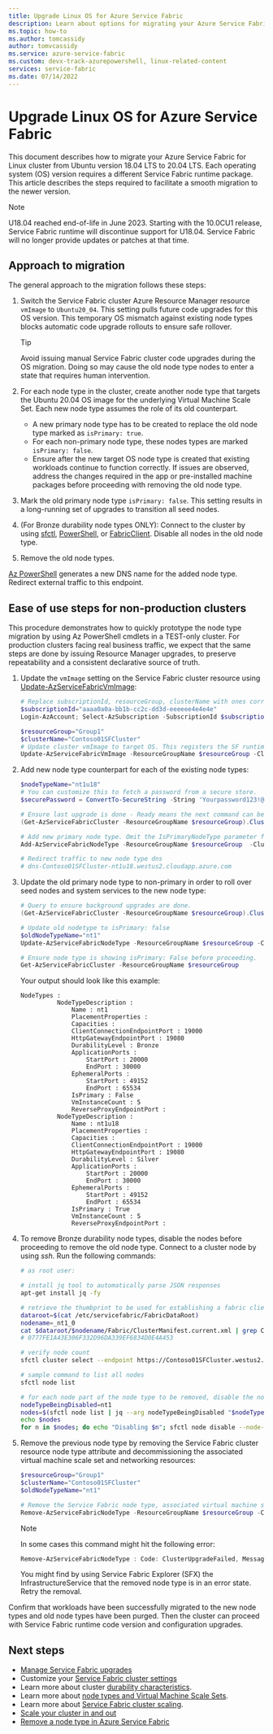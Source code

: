 ```yaml
---
title: Upgrade Linux OS for Azure Service Fabric
description: Learn about options for migrating your Azure Service Fabric cluster to another Linux operating system.
ms.topic: how-to
ms.author: tomcassidy
author: tomvcassidy
ms.service: azure-service-fabric
ms.custom: devx-track-azurepowershell, linux-related-content
services: service-fabric
ms.date: 07/14/2022
---
```


# Upgrade Linux OS for Azure Service Fabric

This document describes how to migrate your Azure Service Fabric for Linux cluster from Ubuntu version 18.04 LTS to 20.04 LTS. Each operating system (OS) version requires a different Service Fabric runtime package. This article describes the steps required to facilitate a smooth migration to the newer version.

> [!NOTE]
> U18.04 reached end-of-life in June 2023. Starting with the 10.0CU1 release, Service Fabric runtime will discontinue support for U18.04. Service Fabric will no longer provide updates or patches at that time.

## Approach to migration

The general approach to the migration follows these steps:

1. Switch the Service Fabric cluster Azure Resource Manager resource `vmImage` to `Ubuntu20_04`. This setting pulls future code upgrades for this OS version. This temporary OS mismatch against existing node types blocks automatic code upgrade rollouts to ensure safe rollover.

   > [!TIP]
   > Avoid issuing manual Service Fabric cluster code upgrades during the OS migration. Doing so may cause the old node type nodes to enter a state that requires human intervention.

1. For each node type in the cluster, create another node type that targets the Ubuntu 20.04 OS image for the underlying Virtual Machine Scale Set. Each new node type assumes the role of its old counterpart.

   * A new primary node type has to be created to replace the old node type marked as `isPrimary: true`.
   * For each non-primary node type, these nodes types are marked `isPrimary: false`.
   * Ensure after the new target OS node type is created that existing workloads continue to function correctly. If issues are observed, address the changes required in the app or pre-installed machine packages before proceeding with removing the old node type.

1. Mark the old primary node type `isPrimary: false`. This setting results in a long-running set of upgrades to transition all seed nodes.
1. (For Bronze durability node types ONLY): Connect to the cluster by using [sfctl](service-fabric-sfctl.md), [PowerShell](/powershell/module/ServiceFabric), or [FabricClient](/dotnet/api/system.fabric.fabricclient). Disable all nodes in the old node type.
1. Remove the old node types.

[Az PowerShell](/powershell/azure/) generates a new DNS name for the added node type. Redirect external traffic to this endpoint.

## Ease of use steps for non-production clusters

This procedure demonstrates how to quickly prototype the node type migration by using Az PowerShell cmdlets in a TEST-only cluster. For production clusters facing real business traffic, we expect that the same steps are done by issuing Resource Manager upgrades, to preserve repeatability and a consistent declarative source of truth.

1. Update the `vmImage` setting on the Service Fabric cluster resource using [Update-AzServiceFabricVmImage](/powershell/module/az.servicefabric/update-azservicefabricvmimage):

    ```powershell
    # Replace subscriptionId, resourceGroup, clusterName with ones corresponding to your cluster.
    $subscriptionId="aaaa0a0a-bb1b-cc2c-dd3d-eeeeee4e4e4e"
    Login-AzAccount; Select-AzSubscription -SubscriptionId $subscriptionId

    $resourceGroup="Group1"
    $clusterName="Contoso01SFCluster"
    # Update cluster vmImage to target OS. This registers the SF runtime package type that is supplied for upgrades.
    Update-AzServiceFabricVmImage -ResourceGroupName $resourceGroup -ClusterName $clusterName -VmImage Ubuntu20_04
    ```

2. Add new node type counterpart for each of the existing node types:

    ```powershell
    $nodeTypeName="nt1u18"
    # You can customize this to fetch a password from a secure store.
    $securePassword = ConvertTo-SecureString -String 'Yourpassword123!@#' -AsPlainText -Force

    # Ensure last upgrade is done - Ready means the next command can be issued.
    (Get-AzServiceFabricCluster -ResourceGroupName $resourceGroup).ClusterState

    # Add new primary node type. Omit the IsPrimaryNodeType parameter for non-primary node types.
    Add-AzServiceFabricNodeType -ResourceGroupName $resourceGroup  -ClusterName $clusterName -NodeType $nodeTypeName -Capacity 5 -VmUserName testuser -VmPassword $securePassword -DurabilityLevel Silver -Verbose -VMImageSku 18.04-LTS -IsPrimaryNodeType $true

    # Redirect traffic to new node type dns
    # dns-Contoso01SFCluster-nt1u18.westus2.cloudapp.azure.com
    ```

3. Update the old primary node type to non-primary in order to roll over seed nodes and system services to the new node type:

    ```powershell
    # Query to ensure background upgrades are done.
    (Get-AzServiceFabricCluster -ResourceGroupName $resourceGroup).ClusterState

    # Update old nodetype to isPrimary: false
    $oldNodeTypeName="nt1"
    Update-AzServiceFabricNodeType -ResourceGroupName $resourceGroup -ClusterName $clusterName -IsPrimaryNodeType $false -NodeType $oldNodeTypeName -Verbose

    # Ensure node type is showing isPrimary: False before proceeding.
    Get-AzServiceFabricCluster -ResourceGroupName $resourceGroup
    ```

    Your output should look like this example:

    ```output
    NodeTypes :
              NodeTypeDescription :
                  Name : nt1
                  PlacementProperties :
                  Capacities :
                  ClientConnectionEndpointPort : 19000
                  HttpGatewayEndpointPort : 19080
                  DurabilityLevel : Bronze
                  ApplicationPorts :
                      StartPort : 20000
                      EndPort : 30000
                  EphemeralPorts :
                      StartPort : 49152
                      EndPort : 65534
                  IsPrimary : False
                  VmInstanceCount : 5
                  ReverseProxyEndpointPort :
              NodeTypeDescription :
                  Name : nt1u18
                  PlacementProperties :
                  Capacities :
                  ClientConnectionEndpointPort : 19000
                  HttpGatewayEndpointPort : 19080
                  DurabilityLevel : Silver
                  ApplicationPorts :
                      StartPort : 20000
                      EndPort : 30000
                  EphemeralPorts :
                      StartPort : 49152
                      EndPort : 65534
                  IsPrimary : True
                  VmInstanceCount : 5
                  ReverseProxyEndpointPort :
    ```

4. To remove Bronze durability node types, disable the nodes before proceeding to remove the old node type. Connect to a cluster node by using *ssh*. Run the following commands:

    ```bash
    # as root user:

    # install jq tool to automatically parse JSON responses
    apt-get install jq -fy

    # retrieve the thumbprint to be used for establishing a fabric client
    dataroot=$(cat /etc/servicefabric/FabricDataRoot)
    nodename=_nt1_0
    cat $dataroot/$nodename/Fabric/ClusterManifest.current.xml | grep ClientCertThumbprints
    # 0777FE1A43E306F332D96DA339EF6834D0E4A453

    # verify node count
    sfctl cluster select --endpoint https://Contoso01SFCluster.westus2.cloudapp.azure.com:19080 --pem /var/lib/waagent/0777FE1A43E306F332D96DA339EF6834D0E4A453.pem --no-verify

    # sample command to list all nodes
    sfctl node list

    # for each node part of the node type to be removed, disable the node:
    nodeTypeBeingDisabled=nt1
    nodes=$(sfctl node list | jq --arg nodeTypeBeingDisabled "$nodeTypeBeingDisabled" '.items[] | select(.type==$nodeTypeBeingDisabled) | .name' | sed s/\"//g)
    echo $nodes
    for n in $nodes; do echo "Disabling $n"; sfctl node disable --node-name $n --deactivation-intent RemoveNode --timeout 300; done
    ```

5. Remove the previous node type by removing the Service Fabric cluster resource node type attribute and decommissioning the associated virtual machine scale set and networking resources:

    ```powershell
    $resourceGroup="Group1"
    $clusterName="Contoso01SFCluster"
    $oldNodeTypeName="nt1"

    # Remove the Service Fabric node type, associated virtual machine scale set resource, and any trailing networking resources that are no longer used. 
    Remove-AzServiceFabricNodeType -ResourceGroupName $resourceGroup -ClusterName $clusterName -NodeType $oldNodeTypeName
    ```

    > [!NOTE]
    > In some cases this command might hit the following error:
    >
    > ```powershell
    > Remove-AzServiceFabricNodeType : Code: ClusterUpgradeFailed, Message: Long running operation failed with status 'Failed'
    > ```
    >
    > You might find by using Service Fabric Explorer (SFX) the InfrastructureService that the removed node type is in an error state. Retry the removal.

Confirm that workloads have been successfully migrated to the new node types and old node types have been purged. Then the cluster can proceed with Service Fabric runtime code version and configuration upgrades.

## Next steps

* [Manage Service Fabric upgrades](service-fabric-cluster-upgrade-version-azure.md)
* Customize your [Service Fabric cluster settings](service-fabric-cluster-fabric-settings.md)
* Learn more about cluster [durability characteristics](./service-fabric-cluster-capacity.md#durability-characteristics-of-the-cluster).
* Learn more about [node types and Virtual Machine Scale Sets](service-fabric-cluster-nodetypes.md).
* Learn more about [Service Fabric cluster scaling](service-fabric-cluster-scaling.md).
* [Scale your cluster in and out](service-fabric-cluster-scale-in-out.md)
* [Remove a node type in Azure Service Fabric](service-fabric-how-to-remove-node-type.md)

